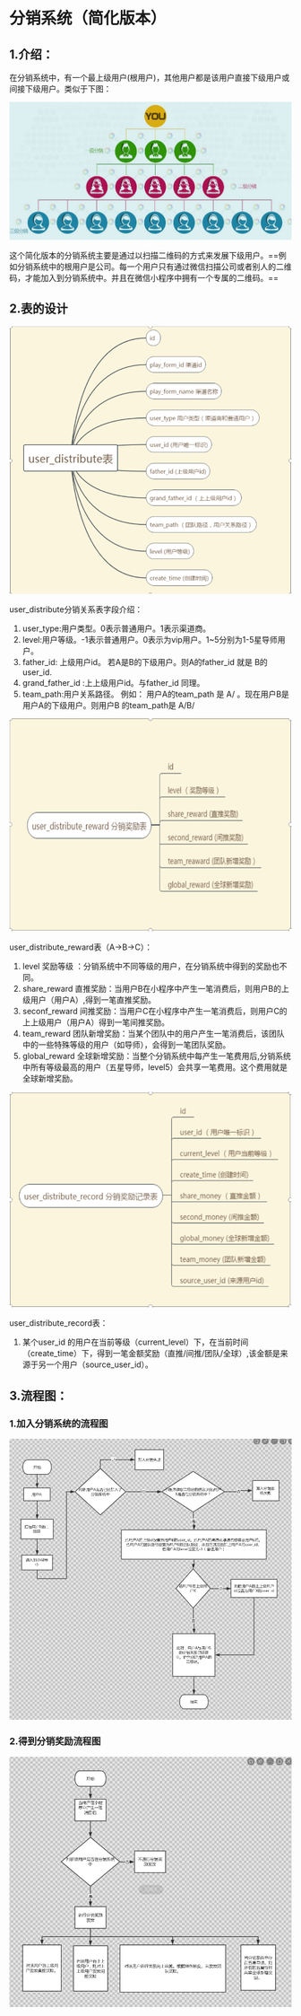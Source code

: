# 分销系统（简化版本）

## 1.介绍：

在分销系统中，有一个最上级用户(根用户)，其他用户都是该用户直接下级用户或间接下级用户。类似于下图：

![5](../java/in_img/5.png)


这个简化版本的分销系统主要是通过以扫描二维码的方式来发展下级用户。==例如分销系统中的根用户是公司。每一个用户只有通过微信扫描公司或者别人的二维码，才能加入到分销系统中。并且在微信小程序中拥有一个专属的二维码。==

## 2.表的设计

![6](../java/in_img/6.png)

user_distribute分销关系表字段介绍：
1. user_type:用户类型。0表示普通用户。1表示渠道商。
2. level:用户等级。-1表示普通用户。0表示为vip用户。1~5分别为1-5星导师用户。
3. father_id: 上级用户id。 若A是B的下级用户。则A的father_id 就是 B的user_id.
4. grand_father_id :上上级用户id。与father_id 同理。
5. team_path:用户关系路径。
例如： 用户A的team_path 是 A/ 。现在用户B是用户A的下级用户。则用户B			的team_path是 A/B/

![7](../java/in_img/7.png)

user_distribute_reward表（A->B->C）：
1. level 奖励等级 ：分销系统中不同等级的用户，在分销系统中得到的奖励也不同。
2. share_reward 直推奖励：当用户B在小程序中产生一笔消费后，则用户B的上级用户（用户A）,得到一笔直推奖励。
3. seconf_reward 间推奖励：当用户C在小程序中产生一笔消费后，则用户C的上上级用户（用户A）得到一笔间推奖励。
4. team_reward 团队新增奖励：当某个团队中的用户产生一笔消费后，该团队中的一些特殊等级的用户（如导师），会得到一笔团队奖励。
5. global_reward 全球新增奖励：当整个分销系统中每产生一笔费用后,分销系统中所有等级最高的用户（五星导师，level5）会共享一笔费用。这个费用就是全球新增奖励。


![8](../java/in_img/8.png)

user_distribute_record表：
1. 某个user_id 的用户在当前等级（current_level）下，在当前时间（create_time）下，得到一笔金额奖励（直推/间推/团队/全球）,该金额是来源于另一个用户（source_user_id）。


## 3.流程图：

### 1.加入分销系统的流程图

![9](../java/in_img/9.png)

### 2.得到分销奖励流程图

![10](../java/in_img/10.png)